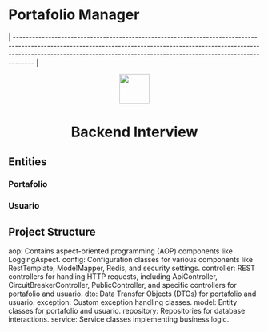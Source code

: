 # Portafolio Manager
| ------------------------------------------------------------------------------------------------------------------------------------------------------------------------------------------------------------------------------------------------ |

<div align="center">
  <img height="60" src="https://en.wikipedia.org/wiki/File:Spring_Boot.svg">
  <h1>Backend Interview</h1>
</div>

## Entities

### Portafolio
### Usuario 

## Project Structure

aop: Contains aspect-oriented programming (AOP) components like LoggingAspect.
config: Configuration classes for various components like RestTemplate, ModelMapper, Redis, and security settings.
controller: REST controllers for handling HTTP requests, including ApiController, CircuitBreakerController, PublicController, and specific controllers for portafolio and usuario.
dto: Data Transfer Objects (DTOs) for portafolio and usuario.
exception: Custom exception handling classes.
model: Entity classes for portafolio and usuario.
repository: Repositories for database interactions.
service: Service classes implementing business logic.